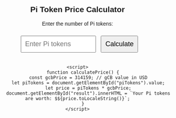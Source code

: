 <!DOCTYPE html>
<html lang="en">
<head>
    <meta charset="UTF-8">
    <meta name="viewport" content="width=device-width, initial-scale=1.0">
    <title>Pi Token Price Calculator</title>
    <style>
        body { font-family: Arial, sans-serif; text-align: center; padding: 50px; }
        input { padding: 10px; margin: 10px; width: 200px; font-size: 18px; }
        button { padding: 10px; font-size: 18px; cursor: pointer; }
        #result { margin-top: 20px; font-size: 22px; font-weight: bold; }
    </style>
</head>
<body>
    <h2>Pi Token Price Calculator</h2>
    <p>Enter the number of Pi tokens:</p>
    <input type="number" id="piTokens" placeholder="Enter Pi tokens">
    <button onclick="calculatePrice()">Calculate</button>
    <p id="result"></p>

    <script>
        function calculatePrice() {
            const gcbPrice = 314159; // gCB value in USD
            let piTokens = document.getElementById("piTokens").value;
            let price = piTokens * gcbPrice;
            document.getElementById("result").innerHTML = `Your Pi tokens are worth: $${price.toLocaleString()}`;
        }
    </script>
</body>
</html>
